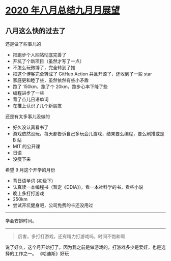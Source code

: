 # [2020 年八月总结九月月展望](https://github.com/yihong0618/gitblog/issues/182)

## 八月这么快的过去了

还是做了些事儿的

- 把跑步个人网站彻底完善了
- 开坑了个新项目（虽然才写了一点）
- 不怎么玩微博了，完全转到了推
- 把这个博客完全转成了 GitHub Action 并且开源了，还收到了一些 star
- 家庭更和睦了些，虽然依然有些小矛盾
- 跑了 150km，跑了个 20km，跑步心率下降了些
- 编程进步了一些
- 背了点儿日语单词
- 在推上认识了几个新朋友

还是有太多事儿没做的

- 好久没认真看书了
- 游戏依然没玩，每天都告诉自己多玩会儿游戏，结果要么编程，要么刷推或是 B 站
- MIT 的公开课
- 日语
- 没瘦下来

希望 9 月这个开学的月份

- 背日语单词 (初级下)
- 认真读一本编程书（暂定《DDIA》)，看一本社科学的书，看些小说
- 晚上多打打游戏
- 250km
- 尝试开坑健身吧，公司免费的卡还没用过

---

学会安排时间。

---

> 厉害，多打打游戏，还有精力打游戏吗，时间不饱和啊

说了好久，这个月开始打了。因为我之前是做游戏的，打游戏多少是爱好，也是选择的工作之一。
《哈迪斯》好玩